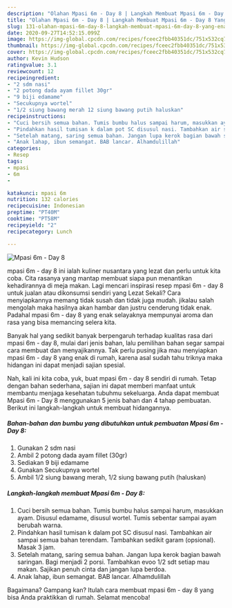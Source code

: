 ```yaml
---
description: "Olahan Mpasi 6m - Day 8 | Langkah Membuat Mpasi 6m - Day 8 Yang Enak Dan Lezat"
title: "Olahan Mpasi 6m - Day 8 | Langkah Membuat Mpasi 6m - Day 8 Yang Enak Dan Lezat"
slug: 131-olahan-mpasi-6m-day-8-langkah-membuat-mpasi-6m-day-8-yang-enak-dan-lezat
date: 2020-09-27T14:52:15.099Z
image: https://img-global.cpcdn.com/recipes/fceec2fbb40351dc/751x532cq70/mpasi-6m-day-8-foto-resep-utama.jpg
thumbnail: https://img-global.cpcdn.com/recipes/fceec2fbb40351dc/751x532cq70/mpasi-6m-day-8-foto-resep-utama.jpg
cover: https://img-global.cpcdn.com/recipes/fceec2fbb40351dc/751x532cq70/mpasi-6m-day-8-foto-resep-utama.jpg
author: Kevin Hudson
ratingvalue: 3.1
reviewcount: 12
recipeingredient:
- "2 sdm nasi"
- "2 potong dada ayam fillet 30gr"
- "9 biji edamame"
- "Secukupnya wortel"
- "1/2 siung bawang merah 12 siung bawang putih haluskan"
recipeinstructions:
- "Cuci bersih semua bahan. Tumis bumbu halus sampai harum, masukkan ayam. Disusul edamame, disusul wortel. Tumis sebentar sampai ayam berubah warna."
- "Pindahkan hasil tumisan k dalam pot SC disusul nasi. Tambahkan air sampai semua bahan terendam. Tambahkan sedikit garam (opsional). Masak 3 jam."
- "Setelah matang, saring semua bahan. Jangan lupa kerok bagian bawah saringan. Bagi menjadi 2 porsi. Tambahkan evoo 1/2 sdt setiap mau makan. Sajikan penuh cinta dan jangan lupa berdoa."
- "Anak lahap, ibun semangat. BAB lancar. Alhamdulillah"
categories:
- Resep
tags:
- mpasi
- 6m
- 

katakunci: mpasi 6m  
nutrition: 132 calories
recipecuisine: Indonesian
preptime: "PT40M"
cooktime: "PT58M"
recipeyield: "2"
recipecategory: Lunch

---
```



![Mpasi 6m - Day 8](https://img-global.cpcdn.com/recipes/fceec2fbb40351dc/751x532cq70/mpasi-6m-day-8-foto-resep-utama.jpg)


mpasi 6m - day 8 ini ialah kuliner nusantara yang lezat dan perlu untuk kita coba. Cita rasanya yang mantap membuat siapa pun menantikan kehadirannya di meja makan.
Lagi mencari inspirasi resep mpasi 6m - day 8 untuk jualan atau dikonsumsi sendiri yang Lezat Sekali? Cara menyiapkannya memang tidak susah dan tidak juga mudah. jikalau salah mengolah maka hasilnya akan hambar dan justru cenderung tidak enak. Padahal mpasi 6m - day 8 yang enak selayaknya mempunyai aroma dan rasa yang bisa memancing selera kita.



Banyak hal yang sedikit banyak berpengaruh terhadap kualitas rasa dari mpasi 6m - day 8, mulai dari jenis bahan, lalu pemilihan bahan segar sampai cara membuat dan menyajikannya. Tak perlu pusing jika mau menyiapkan mpasi 6m - day 8 yang enak di rumah, karena asal sudah tahu triknya maka hidangan ini dapat menjadi sajian spesial.


Nah, kali ini kita coba, yuk, buat mpasi 6m - day 8 sendiri di rumah. Tetap dengan bahan sederhana, sajian ini dapat memberi manfaat untuk membantu menjaga kesehatan tubuhmu sekeluarga. Anda dapat membuat Mpasi 6m - Day 8 menggunakan 5 jenis bahan dan 4 tahap pembuatan. Berikut ini langkah-langkah untuk membuat hidangannya.

<!--inarticleads1-->

##### Bahan-bahan dan bumbu yang dibutuhkan untuk pembuatan Mpasi 6m - Day 8:

1. Gunakan 2 sdm nasi
1. Ambil 2 potong dada ayam fillet (30gr)
1. Sediakan 9 biji edamame
1. Gunakan Secukupnya wortel
1. Ambil 1/2 siung bawang merah, 1/2 siung bawang putih (haluskan)




<!--inarticleads2-->

##### Langkah-langkah membuat Mpasi 6m - Day 8:

1. Cuci bersih semua bahan. Tumis bumbu halus sampai harum, masukkan ayam. Disusul edamame, disusul wortel. Tumis sebentar sampai ayam berubah warna.
1. Pindahkan hasil tumisan k dalam pot SC disusul nasi. Tambahkan air sampai semua bahan terendam. Tambahkan sedikit garam (opsional). Masak 3 jam.
1. Setelah matang, saring semua bahan. Jangan lupa kerok bagian bawah saringan. Bagi menjadi 2 porsi. Tambahkan evoo 1/2 sdt setiap mau makan. Sajikan penuh cinta dan jangan lupa berdoa.
1. Anak lahap, ibun semangat. BAB lancar. Alhamdulillah




Bagaimana? Gampang kan? Itulah cara membuat mpasi 6m - day 8 yang bisa Anda praktikkan di rumah. Selamat mencoba!
